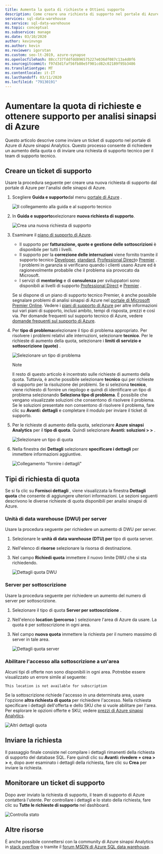 ```yaml
---
title: Aumenta la quota di richieste e Ottieni supporto
description: Come creare una richiesta di supporto nel portale di Azure di Azure sinapsi Analytics. La quota di richieste aumenta o ottiene il supporto per la risoluzione dei problemi.
services: sql-data-warehouse
ms.service: sql-data-warehouse
ms.topic: conceptual
ms.subservice: manage
ms.date: 03/10/2020
author: kevinvngo
ms.author: kevin
ms.reviewer: igorstan
ms.custom: seo-lt-2019, azure-synapse
ms.openlocfilehash: 88cc737fddfdd896575227e036df087c13a4d0f6
ms.sourcegitcommit: f97d3d1faf56fb80e5f901cd82c02189f95b3486
ms.translationtype: MT
ms.contentlocale: it-IT
ms.lasthandoff: 03/11/2020
ms.locfileid: "79130191"
---
```

# <a name="request-quota-increases-and-get-support-for-azure-synapse-analytics"></a>Aumentare la quota di richieste e ottenere supporto per analisi sinapsi di Azure

Questo articolo descrive come inviare un ticket di supporto nel portale di Azure di Azure sinapsi Analytics. Questo processo consente di richiedere un aumento della quota o di inviare una richiesta di supporto tecnico per il team di supporto tecnico.

## <a name="create-a-support-ticket"></a>Creare un ticket di supporto

Usare la procedura seguente per creare una nuova richiesta di supporto dal portale di Azure per l'analisi delle sinapsi di Azure.

1. Scegliere **Guida e supporto**dal menu [portale di Azure](https://portal.azure.com) .

   ![Il collegamento alla guida e al supporto tecnico](./media/sql-data-warehouse-get-started-create-support-ticket/help-plus-support.png)


1. In **Guida e supporto**selezionare **nuova richiesta di supporto**.

    ![Crea una nuova richiesta di supporto](./media/sql-data-warehouse-get-started-create-support-ticket/new-support-request.png)

1. Esaminare il [piano di supporto di Azure](https://azure.microsoft.com/support/plans/?WT.mc_id=Support_Plan_510979/).

   * Il supporto per **fatturazione, quote e gestione delle sottoscrizioni** è disponibile per tutti i livelli.
   * Il supporto per la **correzione delle interruzioni** viene fornito tramite il supporto tecnico [Developer](https://azure.microsoft.com/support/plans/developer/), [standard](https://azure.microsoft.com/support/plans/standard/), [Professional Direct](https://azure.microsoft.com/support/plans/prodirect/)o [Premier](https://azure.microsoft.com/support/plans/premier/) . I problemi in garanzia si verificano quando i clienti usano Azure ed è ragionevolmente probabile che il problema sia provocato da Microsoft.
   * I servizi di **mentoring** e di **consulenza** per sviluppatori sono disponibili ai livelli di supporto [Professional Direct](https://azure.microsoft.com/support/plans/prodirect/) e [Premier](https://azure.microsoft.com/support/plans/premier/) .

   Se si dispone di un piano di supporto tecnico Premier, è anche possibile segnalare problemi di analisi sinapsi di Azure nel [portale di Microsoft Premier Online](https://premier.microsoft.com/). Vedere i [piani di supporto di Azure](https://azure.microsoft.com/support/plans/?WT.mc_id=Support_Plan_510979/) per altre informazioni sui vari piani di supporto, inclusi ambito, tempi di risposta, prezzi e così via.  Per domande frequenti sul supporto tecnico di Azure, vedere [domande frequenti sul supporto di Azure](https://azure.microsoft.com/support/faq/).

1. Per **tipo di problema**selezionare il tipo di problema appropriato. Per risolvere i problemi relativi alle interruzioni, selezionare **tecnico**. Per le richieste di aumento della quota, selezionare i **limiti di servizio e sottoscrizione (quote)** .

   ![Selezionare un tipo di problema](./media/sql-data-warehouse-get-started-create-support-ticket/select-quota-issue-type.png)  

   > [!NOTE]
   > Il resto di questo articolo è incentrato sulle richieste di aumento della quota. Tuttavia, è anche possibile selezionare **tecnico** qui per richieste di supporto per la risoluzione dei problemi. Se si seleziona **tecnico**, viene richiesto di fornire un riepilogo e quindi di identificare un tipo di problema selezionando **Seleziona tipo di problema**. È possibile che vengano visualizzate soluzioni che consentono di risolvere il problema. Se le soluzioni presentate non consentono di risolvere il problema, fare clic su **Avanti: dettagli** e completare il modulo per inviare il ticket di supporto.

1. Per le richieste di aumento della quota, selezionare **Azure sinapsi Analytics** per il **tipo di quota**. Quindi selezionare **Avanti: soluzioni > >** .

   ![Selezionare un tipo di quota](./media/sql-data-warehouse-get-started-create-support-ticket/select-quota-type.png)

1. Nella finestra dei **Dettagli** selezionare **specificare i dettagli** per immettere informazioni aggiuntive.

   ![Collegamento "fornire i dettagli"](./media/sql-data-warehouse-get-started-create-support-ticket/provide-details-link.png)

## <a name="quota-request-types"></a>Tipi di richiesta di quota

Se si fa clic su **Fornisci dettagli** , viene visualizzata la finestra **Dettagli quota** che consente di aggiungere ulteriori informazioni. Le sezioni seguenti descrivono le diverse richieste di quota disponibili per analisi sinapsi di Azure.

### <a name="data-warehouse-units-dwus-per-server"></a>Unità di data warehouse (DWU) per server

Usare la procedura seguente per richiedere un aumento di DWU per server.

1. Selezionare le **unità di data warehouse (DTU) per** tipo di quota server.

1. Nell'elenco di **risorse** selezionare la risorsa di destinazione.

1. Nel campo **Richiedi quota** immettere il nuovo limite DWU che si sta richiedendo.

   ![Dettagli quota DWU](./media/sql-data-warehouse-get-started-create-support-ticket/quota-details-dwus.png)

### <a name="servers-per-subscription"></a>Server per sottoscrizione

Usare la procedura seguente per richiedere un aumento del numero di server per sottoscrizione.

1. Selezionare il tipo di quota **Server per sottoscrizione** .

1. Nell'elenco **location (percorso** ) selezionare l'area di Azure da usare. La quota è per sottoscrizione in ogni area.

1. Nel campo **nuova quota** immettere la richiesta per il numero massimo di server in tale area.

   ![Dettagli quota server](./media/sql-data-warehouse-get-started-create-support-ticket/quota-details-servers.png)

### <a name="enable-subscription-access-to-a-region"></a>Abilitare l'accesso alla sottoscrizione a un'area

Alcuni tipi di offerte non sono disponibili in ogni area. Potrebbe essere visualizzato un errore simile al seguente:

`This location is not available for subscription`

Se la sottoscrizione richiede l'accesso in una determinata area, usare l'opzione **altra richiesta di quota** per richiedere l'accesso. Nella richiesta specificare i dettagli dell'offerta e dello SKU che si vuole abilitare per l'area. Per esplorare le opzioni offerte e SKU, vedere [prezzi di Azure sinapsi Analytics](https://azure.microsoft.com/pricing/details/synapse-analytics/).

![Altri dettagli quota](./media/sql-data-warehouse-get-started-create-support-ticket/quota-details-whitelisting.png)

## <a name="submit-your-request"></a>Inviare la richiesta

Il passaggio finale consiste nel compilare i dettagli rimanenti della richiesta di supporto del database SQL. Fare quindi clic su **Avanti: rivedere + crea > >** e, dopo aver esaminato i dettagli della richiesta, fare clic su **Crea** per inviare la richiesta.

## <a name="monitor-a-support-ticket"></a>Monitorare un ticket di supporto

Dopo aver inviato la richiesta di supporto, il team di supporto di Azure contatterà l'utente. Per controllare i dettagli e lo stato della richiesta, fare clic su **Tutte le richieste di supporto** nel dashboard.

![Controlla stato](./media/sql-data-warehouse-get-started-create-support-ticket/monitor-ticket.png)

## <a name="other-resources"></a>Altre risorse

È anche possibile connettersi con la community di Azure sinapsi Analytics in [stack overflow](https://stackoverflow.com/questions/tagged/azure-synapse+or+azure-sql-data-warehouse) o tramite il [forum MSDN di Azure SQL data warehouse](https://social.msdn.microsoft.com/Forums/home?forum=AzureSQLDataWarehouse/).

